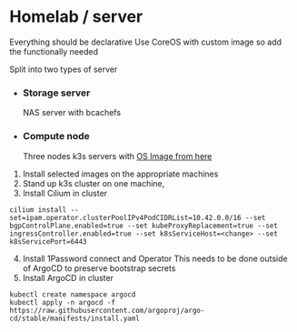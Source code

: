 # Homelab / server

Everything should be declarative
Use CoreOS with custom image so add the functionally needed

Split into two types of server 

- ### Storage server
  NAS server with bcachefs
  
- ### Compute node
  Three nodes k3s servers with [OS Image from here](https://github.com/ksev/ostree-images/tree/main/images/k3s-node)

1. Install selected images on the appropriate machines
2. Stand up k3s cluster on one machine, 
3. Install Cilium in cluster
```shell
cilium install --set=ipam.operator.clusterPoolIPv4PodCIDRList=10.42.0.0/16 --set bgpControlPlane.enabled=true --set kubeProxyReplacement=true --set ingressController.enabled=true --set k8sServiceHost=<change> --set k8sServicePort=6443
```
4. Install 1Password connect and Operator 
This needs to be done outside of ArgoCD to preserve bootstrap secrets
5. Install ArgoCD in cluster
```
kubectl create namespace argocd
kubectl apply -n argocd -f https://raw.githubusercontent.com/argoproj/argo-cd/stable/manifests/install.yaml
```